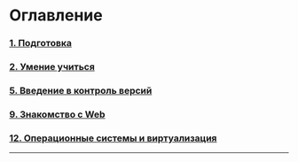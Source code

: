 # Оглавление

### [1. Подготовка](<01._Preparation/Lesson_1.md>)

### [2. Умение учиться](<02._The_ability_to_learn/The_ability_to_learn.md>)

### [5. Введение в контроль версий](<05._Introduction_to_Version_Control/Introduction_to_Version_Control.md>)

### [9. Знакомство с Web](<09._Getting_to_know_the_Web/Getting_to_know_the_Web.md>)

### [12. Операционные системы и виртуализация](<012._Linux/Linux.md>)

---